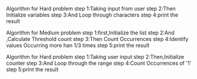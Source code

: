 Algorithm for Hard problem
step 1:Taking input from user
step 2:Then Initialize variables
step 3:And Loop through characters
step 4:print the result

Algorithm for Medium problem
step 1:first,Initialize the list
step 2:And ,Calculate Threshold count
step 3:Then Count Occurrences
step 4:Identify values Occurring more han 1/3 times
step 5:print the result

Algorithm for Hard problem
step 1:Taking user input
step 2:Then,Initialize counter
step 3:And Loop through the range
step 4:Count Occurrences of '1'
step 5:print the result
